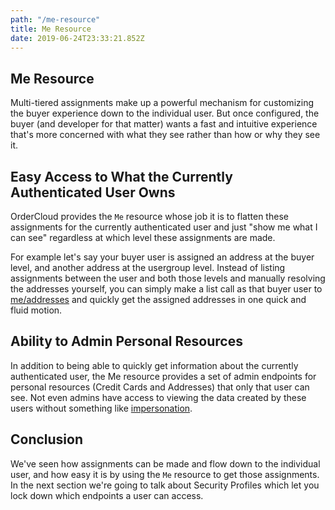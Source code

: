 ```yaml
---
path: "/me-resource"
title: Me Resource
date: 2019-06-24T23:33:21.852Z
---
```


## Me Resource

Multi-tiered assignments make up a powerful mechanism for customizing the buyer experience down to the individual user. But once configured, the buyer (and developer for that matter) wants a fast and intuitive experience that's more concerned with what they see rather than how or why they see it.

## Easy Access to What the Currently Authenticated User Owns

OrderCloud provides the `Me` resource whose job it is to flatten these assignments for the currently authenticated user and just "show me what I can see" regardless at which level these assignments are made.

For example let's say your buyer user is assigned an address at the buyer level, and another address at the usergroup level. Instead of listing assignments between the user and both those levels and manually resolving the addresses yourself, you can simply make a list call as that buyer user to [me/addresses](TODO:link-to-me-addresses) and quickly get the assigned addresses in one quick and fluid motion.

## Ability to Admin Personal Resources

In addition to being able to quickly get information about the currently authenticated user, the Me resource provides a set of admin endpoints for personal resources (Credit Cards and Addresses) that only that user can see. Not even admins have access to viewing the data created by these users without something like [impersonation](TODO:link-to-impersonation-feature).

## Conclusion

We've seen how assignments can be made and flow down to the individual user, and how easy it is by using the `Me` resource to get those assignments. In the next section we're going to talk about Security Profiles which let you lock down which endpoints a user can access.
